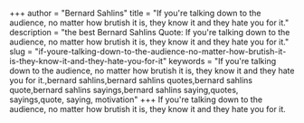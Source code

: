 +++
author = "Bernard Sahlins"
title = "If you're talking down to the audience, no matter how brutish it is, they know it and they hate you for it."
description = "the best Bernard Sahlins Quote: If you're talking down to the audience, no matter how brutish it is, they know it and they hate you for it."
slug = "if-youre-talking-down-to-the-audience-no-matter-how-brutish-it-is-they-know-it-and-they-hate-you-for-it"
keywords = "If you're talking down to the audience, no matter how brutish it is, they know it and they hate you for it.,bernard sahlins,bernard sahlins quotes,bernard sahlins quote,bernard sahlins sayings,bernard sahlins saying,quotes, sayings,quote, saying, motivation"
+++
If you're talking down to the audience, no matter how brutish it is, they know it and they hate you for it.
